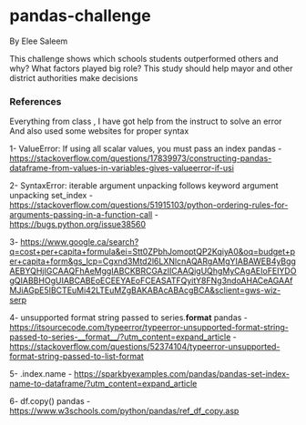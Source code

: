 # pandas-challenge
By Elee Saleem

This challenge shows which schools students outperformed others and why? What factors played big role?
This study should help mayor and other district authorities make decisions

### References

Everything from class , I have got help from the instruct to solve an error 
And also used some websites for proper syntax

1- ValueError: If using all scalar values, you must pass an index pandas
    - https://stackoverflow.com/questions/17839973/constructing-pandas-dataframe-from-values-in-variables-gives-valueerror-if-usi
    
2- SyntaxError: iterable argument unpacking follows keyword argument unpacking set_index
    - https://stackoverflow.com/questions/51915103/python-ordering-rules-for-arguments-passing-in-a-function-call
    - https://bugs.python.org/issue38560

3- https://www.google.ca/search?q=cost+per+capita+formula&ei=Stt0ZPbhJomoptQP2KqiyA0&oq=budget+per+capita+form&gs_lcp=Cgxnd3Mtd2l6LXNlcnAQARgAMgYIABAWEB4yBggAEBYQHjIGCAAQFhAeMggIABCKBRCGAzIICAAQigUQhgMyCAgAEIoFEIYDOgQIABBHOgUIABCABEoECEEYAEoFCEASATFQyitY8FNg3ndoAHACeAGAAfMJiAGpE5IBCTEuMi42LTEuMZgBAKABAcABAcgBCA&sclient=gws-wiz-serp

4- unsupported format string passed to series.__format__ pandas
    - https://itsourcecode.com/typeerror/typeerror-unsupported-format-string-passed-to-series-__format__/?utm_content=expand_article
    - https://stackoverflow.com/questions/52374104/typeerror-unsupported-format-string-passed-to-list-format

5- .index.name
    - https://sparkbyexamples.com/pandas/pandas-set-index-name-to-dataframe/?utm_content=expand_article

6- df.copy() pandas
    - https://www.w3schools.com/python/pandas/ref_df_copy.asp
